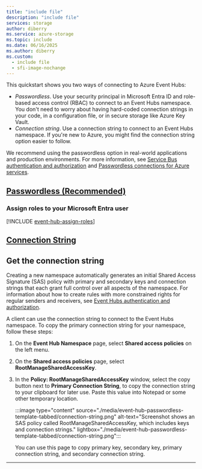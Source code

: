 ```yaml
---
title: "include file"
description: "include file"
services: storage
author: diberry
ms.service: azure-storage
ms.topic: include
ms.date: 06/16/2025
ms.author: diberry
ms.custom:
  - include file
  - sfi-image-nochange
---
```


This quickstart shows you two ways of connecting to Azure Event Hubs:

- *Passwordless*. Use your security principal in Microsoft Entra ID and role-based access control (RBAC) to connect to an Event Hubs namespace. You don't need to worry about having hard-coded connection strings in your code, in a configuration file, or in secure storage like Azure Key Vault.
- *Connection string*. Use a connection string to connect to an Event Hubs namespace. If you're new to Azure, you might find the connection string option easier to follow.

We recommend using the passwordless option in real-world applications and production environments. For more information, see [Service Bus authentication and authorization](../../../articles/service-bus-messaging/service-bus-authentication-and-authorization.md) and [Passwordless connections for Azure services](/azure/developer/intro/passwordless-overview).

## [Passwordless (Recommended)](#tab/passwordless)

<a name='assign-roles-to-your-azure-ad-user'></a>

### Assign roles to your Microsoft Entra user

[!INCLUDE [event-hub-assign-roles](event-hub-assign-roles.md)]

## [Connection String](#tab/connection-string)

## Get the connection string 

Creating a new namespace automatically generates an initial Shared Access Signature (SAS) policy with primary and secondary keys and connection strings that each grant full control over all aspects of the namespace. For information about how to create rules with more constrained rights for regular senders and receivers, see [Event Hubs authentication and authorization](../../../articles/service-bus-messaging/service-bus-authentication-and-authorization.md).

A client can use the connection string to connect to the Event Hubs namespace. To copy the primary connection string for your namespace, follow these steps: 

1. On the **Event Hub Namespace** page, select **Shared access policies** on the left menu.
1. On the **Shared access policies** page, select **RootManageSharedAccessKey**.
1. In the **Policy: RootManageSharedAccessKey** window, select the copy button next to **Primary Connection String**, to copy the connection string to your clipboard for later use. Paste this value into Notepad or some other temporary location.
   
   :::image type="content" source="./media/event-hub-passwordless-template-tabbed/connection-string.png" alt-text="Screenshot shows an SAS policy called RootManageSharedAccessKey, which includes keys and connection strings." lightbox="./media/event-hub-passwordless-template-tabbed/connection-string.png":::

   You can use this page to copy primary key, secondary key, primary connection string, and secondary connection string. 

---
